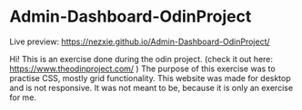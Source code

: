 # Admin-Dashboard-OdinProject
Live preview: https://nezxie.github.io/Admin-Dashboard-OdinProject/

Hi!
This is an exercise done during the odin project. (check it out here: https://www.theodinproject.com/ )
The purpose of this exercise was to practise CSS, mostly grid functionality.
This website was made for desktop and is not responsive. It was not meant to be, because it is only an exercise for me.
